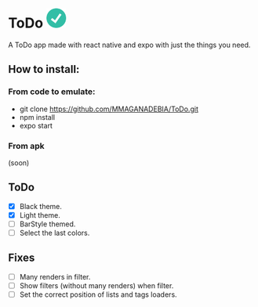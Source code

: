 # ToDo <img src="./assets/check.png" alt="check icon" style="width: 40px; height: 40px;" /> 
A ToDo app made with react native and expo with just the things you need.

## How to install:
### From code to emulate:
- git clone https://github.com/MMAGANADEBIA/ToDo.git
- npm install
- expo start

### From apk
(soon)

## ToDo
- [x] Black theme.
- [x] Light theme.
- [ ] BarStyle themed.
- [ ] Select the last colors.

## Fixes
- [ ] Many renders in filter.
- [ ] Show filters (without many renders) when filter.
- [ ] Set the correct position of lists and tags loaders. 
